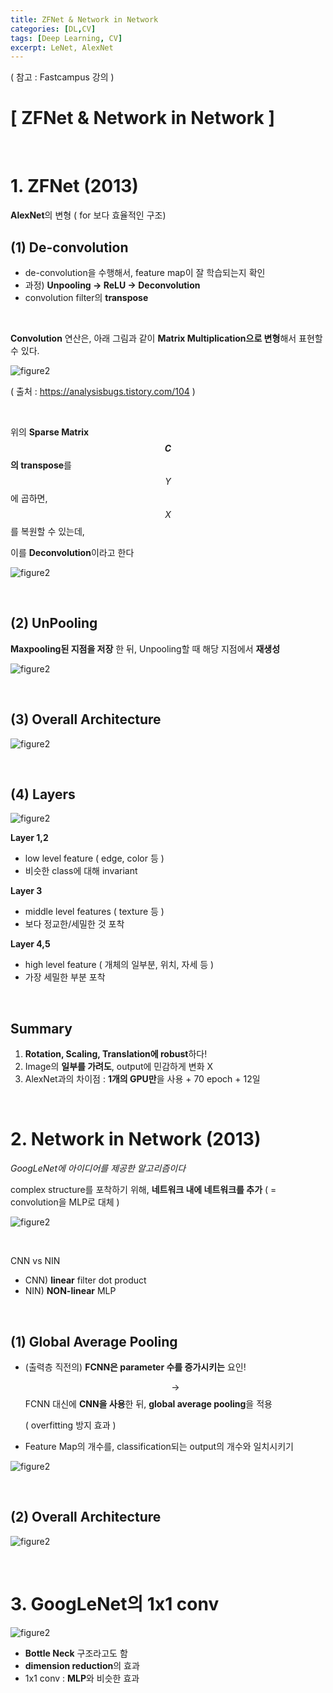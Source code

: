 ```yaml
---
title: ZFNet & Network in Network
categories: [DL,CV]
tags: [Deep Learning, CV]
excerpt: LeNet, AlexNet
---
```


<script src="https://cdn.mathjax.org/mathjax/latest/MathJax.js?config=TeX-AMS-MML_HTMLorMML" type="text/javascript"></script>

( 참고 : Fastcampus 강의 )

# [ ZFNet & Network in Network ]

<br>

# 1. ZFNet (2013)

**AlexNet**의 변형 ( for 보다 효율적인 구조)

## (1) De-convolution

- de-convolution을 수행해서, feature map이 잘 학습되는지 확인
- 과정) **Unpooling → ReLU → Deconvolution**
- convolution filter의 **transpose**

<br>

**Convolution** 연산은, 아래 그림과 같이 **Matrix Multiplication으로 변형**해서 표현할 수 있다.

![figure2](/assets/img/cv/cv11.png)

( 출처 : https://analysisbugs.tistory.com/104 )

<br>

위의 **Sparse Matrix $$C$$의 transpose**를 $$Y$$에 곱하면, $$X$$를 복원할 수 있는데, 

이를 **Deconvolution**이라고 한다

![figure2](/assets/img/cv/cv12.png)

<br>

## (2) UnPooling

**Maxpooling된 지점을 저장** 한 뒤, Unpooling할 때 해당 지점에서 **재생성**

![figure2](/assets/img/cv/cv10.png)

<br>

## (3) Overall Architecture

![figure2](/assets/img/cv/cv13.png)

<br>

## (4) Layers

![figure2](/assets/img/cv/cv14.png)

**Layer 1,2**

- low level feature ( edge, color 등 )
- 비슷한 class에 대해 invariant

**Layer 3**

- middle level features ( texture 등 )
- 보다 정교한/세밀한 것 포착

**Layer 4,5**

- high level feature ( 개체의 일부분, 위치, 자세 등 )
- 가장 세밀한 부분 포착

<br>

## Summary

1. **Rotation, Scaling, Translation에 robust**하다!
2. Image의 **일부를 가려도**, output에 민감하게 변화 X
3. AlexNet과의 차이점 : **1개의 GPU만**을 사용 + 70 epoch + 12일

<br>

# 2. Network in Network (2013)

*GoogLeNet에 아이디어를 제공한 알고리즘이다*

complex structure를 포착하기 위해, **네트워크 내에 네트워크를 추가** 
( = convolution을 MLP로 대체 )

![figure2](/assets/img/cv/cv15.png)

<br>

CNN vs NIN

- CNN) **linear** filter dot product
- NIN) **NON-linear** MLP

<br>

## (1) Global Average Pooling 

- (출력층 직전의) **FCNN은 parameter 수를 증가시키는** 요인!

  $$\rightarrow$$ FCNN 대신에 **CNN을 사용**한 뒤, **global average pooling**을 적용

  ( overfitting 방지 효과 )

- Feature Map의 개수를, classification되는 output의 개수와 일치시키기

![figure2](/assets/img/cv/cv17.png)

<br>

## (2) Overall Architecture

![figure2](/assets/img/cv/cv16.png)

<br>

# 3. GoogLeNet의 1x1 conv

![figure2](/assets/img/cv/cv18.png)

- **Bottle Neck** 구조라고도 함
- **dimension reduction**의 효과
- 1x1 conv : **MLP**와 비슷한 효과

